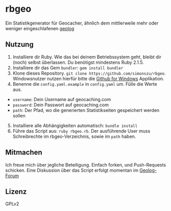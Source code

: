 rbgeo
=====

Ein Statistikgenerator für Geocacher, ähnlich dem mittlerweile mehr oder weniger eingeschlafenen [geolog](http://geolog.sourceforge.net/geolog_de.html)

Nutzung
-------
1. Installiere dir Ruby. Wie das bei deinem Betriebssystem geht, bleibt dir (noch) selbst überlassen. Du benötigst mindestens Ruby 2.1.5.
2. Installiere dir das Gem `bundler`: `gem install bundler` 
3. Klone dieses Repository. `git clone https://github.com/simonszu/rbgeo`. Windowsnutzer nutzen hierfür bitte die [Github for Windows](http://windows.github.com/) Applikation.
4. Benenne die `config.yaml.example` in `config.yaml` um. Fülle die Werte aus.
  - `username`: Dein Username auf geocaching.com
  - `password`: Dein Passwort auf geocaching.com
  - `path`: Der Pfad, wo die generierten Statistikseiten gespeichert werden sollen
5. Installiere alle Abhängigkeiten automatisch: `bundle install`
6. Führe das Script aus: `ruby rbgeo.rb`. Der ausführende User muss Schreibrechte im rbgeo-Verzeichnis, sowie im `path` haben.

Mitmachen
---------
Ich freue mich über jegliche Beteiligung. Einfach forken, und Push-Requests schicken. Eine Diskussion über das Script erfolgt momentan im [Geolog-Forum](http://forum.geoclub.de/viewtopic.php?f=103&t=73627)

Lizenz
------
GPLv2
